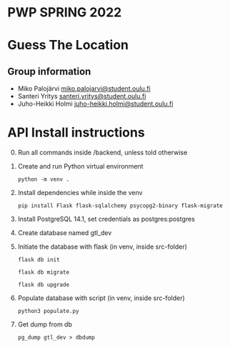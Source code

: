 # PWP SPRING 2022
# Guess The Location
## Group information
* Miko Palojärvi miko.palojarvi@student.oulu.fi
* Santeri Yritys santeri.yritys@student.oulu.fi
* Juho-Heikki Holmi juho-heikki.holmi@student.oulu.fi



# API Install instructions

0. Run all commands inside /backend, unless told otherwise

1. Create and run Python virtual environment

      ```python -m venv .```


2. Install dependencies while inside the venv

    ```pip install Flask flask-sqlalchemy psycopg2-binary flask-migrate```
  

3. Install PostgreSQL 14.1, set credentials as postgres:postgres

4. Create database named gtl_dev

5. Initiate the database with flask (in venv, inside src-folder)

    ```flask db init```

    ```flask db migrate```

    ```flask db upgrade```

6. Populate database with script (in venv, inside src-folder)
  
    ```python3 populate.py```

7. Get dump from db

      ```pg_dump gtl_dev > dbdump```

